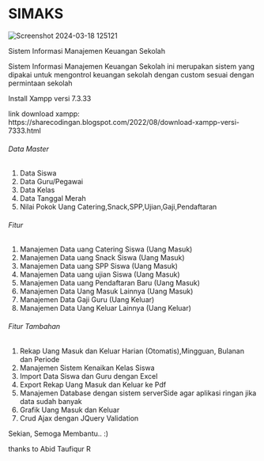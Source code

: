 # SIMAKS
![Screenshot 2024-03-18 125121](https://github.com/fauzanar194/SIMAKS/assets/115679226/82d10b82-b62e-4585-ad90-38119274e4a8)


Sistem Informasi Manajemen Keuangan Sekolah

<p>Sistem Informasi Manajemen Keuangan Sekolah ini merupakan sistem yang dipakai untuk mengontrol keuangan sekolah dengan custom sesuai dengan permintaan sekolah

<p>Install Xampp versi 7.3.33
<p>link download xampp: https://sharecodingan.blogspot.com/2022/08/download-xampp-versi-7333.html

<h6>Data Master</h6>
<ol>
<li>Data Siswa</li>
<li>Data Guru/Pegawai</li>
<li>Data Kelas</li>
<li>Data Tanggal Merah</li>
<li>Nilai Pokok Uang Catering,Snack,SPP,Ujian,Gaji,Pendaftaran</li>
</ol>
<h6>Fitur</h6>
<ol>
<li>Manajemen Data uang Catering Siswa (Uang Masuk)</li>
<li>Manajemen Data uang Snack Siswa (Uang Masuk)</li>
<li>Manajemen Data uang SPP Siswa (Uang Masuk)</li>
<li>Manajemen Data uang ujian Siswa (Uang Masuk)</li>
<li>Manajemen Data uang Pendaftaran Baru (Uang Masuk)</li>
<li>Manajemen Data Uang Masuk Lainnya (Uang Masuk)</li>
<li>Manajemen Data Gaji Guru (Uang Keluar)</li>
<li>Manajemen Data Uang Keluar Lainnya (Uang Keluar)</li>
</ol>
<h6>Fitur Tambahan</h6>
<ol>
<li>Rekap Uang Masuk dan Keluar Harian (Otomatis),Mingguan, Bulanan dan Periode</li>
<li>Manajemen Sistem Kenaikan Kelas Siswa</li>
<li>Import Data Siswa dan Guru dengan Excel</li>
<li>Export Rekap Uang Masuk dan Keluar ke Pdf</li>
<li>Manajemen Database dengan sistem serverSide agar aplikasi ringan jika data sudah banyak</li>
<li>Grafik Uang Masuk dan Keluar</li>
<li>Crud Ajax dengan JQuery Validation</li>
</ol>

Sekian, Semoga Membantu.. :)

thanks to Abid Taufiqur R
